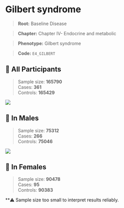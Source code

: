 # Gilbert syndrome

> **Root:** Baseline Disease  

> **Chapter:** Chapter IV- Endocrine and metabolic  

> **Phenotype:** Gilbert syndrome  

> **Code:** `E4_GILBERT`

## 🧪 All Participants  
> Sample size: **165790**  
> Cases: **361**  
> Controls: **165429**
<img src="/Disease/Figures/ALL/Incidence/E4_GILBERT.png"/>
<CsvTable src="/Disease_Data/ALL/Incidence/COX_E4_GILBERT.csv" label="🔍 View full results" />

## 👨 In Males  
> Sample size: **75312**  
> Cases: **266**  
> Controls: **75046**
<img src="/Disease/Figures/Male/Incidence/E4_GILBERT.png"/>
<CsvTable src="/Disease_Data/Male/Incidence/COX_E4_GILBERT.csv" label="🔍 View full results" />

## 👩 In Females  
> Sample size: **90478**  
> Cases: **95**  
> Controls: **90383**

**⚠️ Sample size too small to interpret results reliably.

